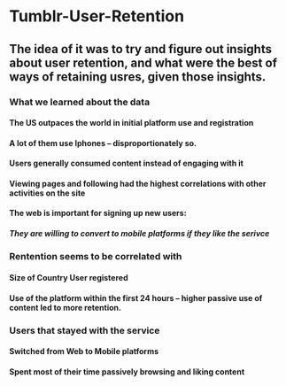 # Tumblr-User-Retention

## The idea of it was to try and figure out insights about user retention, and what were the best of ways of retaining usres, given those insights.

### What we learned about the data
####    The US outpaces the world in initial platform use and registration
####    A lot of them use Iphones – disproportionately so.
#### Users generally consumed content instead of engaging with it
#### Viewing pages and following had the highest correlations with other activities on the site
#### The web is important for signing up new users:
##### They are willing to convert to mobile platforms if they like the serivce

### Rentention seems to be correlated with
#### Size of Country User registered
#### Use of the platform within the first 24 hours – higher passive use of content led to more retention.

### Users that stayed with the service
#### Switched from Web to Mobile platforms
#### Spent most of their time passively browsing and liking content



